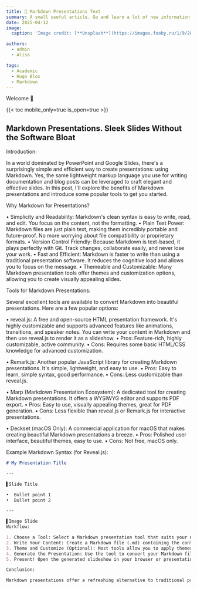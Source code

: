 ```yaml
---
title: 🎉 Markdown Presentations Text
summary: A small useful article. Go and learn a lot of new information!
date: 2025-04-12
image:
  caption: 'Image credit: [**Unsplash**](https://images.fooby.ru/1/9/28/413871)'

authors:
  - admin
  - Alisa

tags:
  - Academic
  - Hugo Blox
  - Markdown
---
```


Welcome 👋

{{< toc mobile_only=true is_open=true >}}

## Markdown Presentations. Sleek Slides Without the Software Bloat

Introduction:

In a world dominated by PowerPoint and Google Slides, there's a surprisingly simple and efficient way to create presentations: using Markdown. Yes, the same lightweight markup language you use for writing documentation and blog posts can be leveraged to craft elegant and effective slides. In this post, I'll explore the benefits of Markdown presentations and introduce some popular tools to get you started.

Why Markdown for Presentations?

•  Simplicity and Readability: Markdown's clean syntax is easy to write, read, and edit. You focus on the content, not the formatting.
•  Plain Text Power: Markdown files are just plain text, making them incredibly portable and future-proof. No more worrying about file compatibility or proprietary formats.
•  Version Control Friendly: Because Markdown is text-based, it plays perfectly with Git. Track changes, collaborate easily, and never lose your work.
•  Fast and Efficient: Markdown is faster to write than using a traditional presentation software. It reduces the cognitive load and allows you to focus on the message.
•  Themeable and Customizable: Many Markdown presentation tools offer themes and customization options, allowing you to create visually appealing slides.

Tools for Markdown Presentations:

Several excellent tools are available to convert Markdown into beautiful presentations. Here are a few popular options:

•  reveal.js: A free and open-source HTML presentation framework. It's highly customizable and supports advanced features like animations, transitions, and speaker notes. You can write your content in Markdown and then use reveal.js to render it as a slideshow.
  •  Pros: Feature-rich, highly customizable, active community.
  •  Cons: Requires some basic HTML/CSS knowledge for advanced customization.

•  Remark.js: Another popular JavaScript library for creating Markdown presentations. It's simple, lightweight, and easy to use.
  •  Pros: Easy to learn, simple syntax, good performance.
  •  Cons: Less customizable than reveal.js.

•  Marp (Markdown Presentation Ecosystem): A dedicated tool for creating Markdown presentations. It offers a WYSIWYG editor and supports PDF export.
  •  Pros: Easy to use, visually appealing themes, great for PDF generation.
  •  Cons: Less flexible than reveal.js or Remark.js for interactive presentations.

•  Deckset (macOS Only): A commercial application for macOS that makes creating beautiful Markdown presentations a breeze.
  •  Pros: Polished user interface, beautiful themes, easy to use.
  •  Cons: Not free, macOS only.

Example Markdown Syntax (for Reveal.js):
```markdown
# My Presentation Title

---

▌Slide Title

•  Bullet point 1
•  Bullet point 2

---

▌Image Slide
Workflow:

1. Choose a Tool: Select a Markdown presentation tool that suits your needs and technical skills.
2. Write Your Content: Create a Markdown file (.md) containing the content of your presentation. Use headings, lists, images, and other Markdown elements to structure your slides.
3. Theme and Customize (Optional): Most tools allow you to apply themes and customize the appearance of your presentation.
4. Generate the Presentation: Use the tool to convert your Markdown file into a slideshow. This typically involves running a command-line tool or opening the file in a specific application.
5. Present! Open the generated slideshow in your browser or presentation software and deliver your presentation.

Conclusion:

Markdown presentations offer a refreshing alternative to traditional presentation software. They're simple, efficient, and version control friendly. Give them a try and experience the power of plain text for your next presentation! What are your favorite tools for creating Markdown presentations? Share your thoughts in the comments below!
